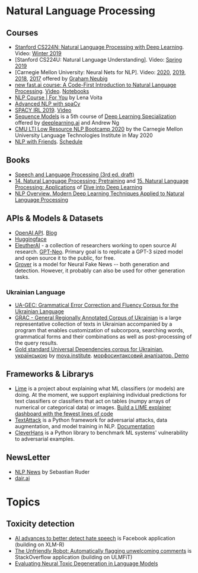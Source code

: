 # Natural Language Processing #

## Courses ##
- [Stanford CS224N: Natural Language Processing with Deep Learning](https://web.stanford.edu/class/cs224n/). Video: [Winter 2019](https://www.youtube.com/playlist?list=PLoROMvodv4rOhcuXMZkNm7j3fVwBBY42z)
- [Stanford CS224U: Natural Language Understanding]. Video: [Spring 2019](https://www.youtube.com/playlist?list=PLoROMvodv4rObpMCir6rNNUlFAn56Js20)
- [Carnegie Mellon University: Neural Nets for NLP]. Video: [2020](https://www.youtube.com/playlist?list=PL8PYTP1V4I8CJ7nMxMC8aXv8WqKYwj-aJ), [2019](https://www.youtube.com/playlist?list=PL8PYTP1V4I8Ajj7sY6sdtmjgkt7eo2VMs), [2018](https://www.youtube.com/playlist?list=PL8PYTP1V4I8Ba7-rY4FoB4-jfuJ7VDKEE), [2017](https://www.youtube.com/playlist?list=PL8PYTP1V4I8ABXzdqtOpB_eqBlVAz_xPT) offered by [Graham Neubig](http://phontron.com)
- [new fast.ai course: A Code-First Introduction to Natural Language Processing](https://www.fast.ai/2019/07/08/fastai-nlp/). [Video](https://www.youtube.com/playlist?list=PLtmWHNX-gukKocXQOkQjuVxglSDYWsSh9). [Notebooks](https://github.com/fastai/course-nlp)
- [NLP Course | For You](https://lena-voita.github.io/nlp_course.html) by Lena Voita
- [Advanced NLP with spaCy](https://course.spacy.io/en/)
- [SPACY IRL 2019](https://irl.spacy.io/2019/). [Video](https://www.youtube.com/playlist?list=PLBmcuObd5An4UC6jvK_-eSl6jCvP1gwXc)
- [Sequence Models](https://www.coursera.org/learn/nlp-sequence-models) is a 5th course of [Deep Learning Specialization](https://www.coursera.org/specializations/deep-learning) offered by [deeplearning.ai](https://www.deeplearning.ai/) and Andrew Ng
- [CMU LTI Low Resource NLP Bootcamp 2020](https://github.com/neubig/lowresource-nlp-bootcamp-2020) by the Carnegie Mellon University Language Technologies Institute in May 2020
- [NLP with Friends](https://www.youtube.com/channel/UCspapbPlDQn1Tc7Pym2KMTw). [Schedule](https://nlpwithfriends.com/upcoming/)

## Books ##
- [Speech and Language Processing (3rd ed. draft)](https://web.stanford.edu/~jurafsky/slp3/)
- [14. Natural Language Processing: Pretraining](https://d2l.ai/chapter_natural-language-processing-pretraining/index.html) and [15. Natural Language Processing: Applications](https://d2l.ai/chapter_natural-language-processing-applications/index.html) of [Dive into Deep Learning](https://d2l.ai/)
- [NLP Overview. Modern Deep Learning Techniques Applied to Natural Language Processing](https://nlpoverview.com/)

## APIs & Models & Datasets ##
- [OpenAI API](https://beta.openai.com/). [Blog](https://openai.com/blog/openai-api/)
- [Huggingface](https://huggingface.co/models)
- [EleutherAI](https://eleuther.ai/) - a collection of researchers working to open source AI research. [GPT-Neo](https://eleuther.ai/projects/gpt-neo/). Primary goal is to replicate a GPT-3 sized model and open source it to the public, for free.
- [Grover](https://github.com/rowanz/grover) is a model for Neural Fake News -- both generation and detection. However, it probably can also be used for other generation tasks.
### Ukrainian Language ### 
  - [UA-GEC: Grammatical Error Correction and Fluency Corpus for the Ukrainian Language](https://github.com/grammarly/ua-gec) 
  - [GRAC - General Regionally Annotated Corpus of Ukrainian](http://uacorpus.org/) is a large representative collection of texts in Ukrainian accompanied by a program that enables customization of subcorpora, searching words, grammatical forms and their combinations as well as post-processing of the query results.
  - [Gold standard Universal Dependencies corpus for Ukrainian](https://github.com/UniversalDependencies/UD_Ukrainian-IU), [українською](https://mova.institute/%D0%B7%D0%BE%D0%BB%D0%BE%D1%82%D0%B8%D0%B9_%D1%81%D1%82%D0%B0%D0%BD%D0%B4%D0%B0%D1%80%D1%82) by [mova.institute](https://mova.institute/). [морфосинтаксовий аналізатор. Demo](https://mova.institute/%D0%B0%D0%BD%D0%B0%D0%BB%D1%96%D0%B7%D0%B0%D1%82%D0%BE%D1%80)

## Frameworks & Librarys ##
- [Lime](https://github.com/marcotcr/lime) is a project about explaining what ML classifiers (or models) are doing. At the moment, we support explaining individual predictions for text classifiers or classifiers that act on tables (numpy arrays of numerical or categorical data) or images. [Build a LIME explainer dashboard with the fewest lines of code](https://towardsdatascience.com/build-a-lime-explainer-dashboard-with-the-fewest-lines-of-code-bfe12e4592d4)
- [TextAttack](https://github.com/QData/TextAttack) is a Python framework for adversarial attacks, data augmentation, and model training in NLP. [Documentation](https://textattack.readthedocs.io/en/latest/)
- [CleverHans](https://github.com/tensorflow/cleverhans) is a Python library to benchmark ML systems' vulnerability to adversarial examples.

## NewsLetter ##
- [NLP News](http://newsletter.ruder.io/) by Sebastian Ruder
- [dair.ai](https://dair.ai/)

# Topics #
## Toxicity detection ##
- [AI advances to better detect hate speech](https://ai.facebook.com/blog/ai-advances-to-better-detect-hate-speech/) is Facebook application (building on XLM-R)
- [The Unfriendly Robot: Automatically flagging unwelcoming comments](https://stackoverflow.blog/2020/04/09/the-unfriendly-robot-automatically-flagging-unwelcoming-comments/) is StackOverflow application (building on ULMFiT)
- [Evaluating Neural Toxic Degeneration in Language Models](https://toxicdegeneration.allenai.org/)
